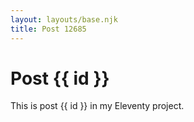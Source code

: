 ```yaml
---
layout: layouts/base.njk
title: Post 12685
---
```


# Post {{ id }}

This is post {{ id }} in my Eleventy project.
